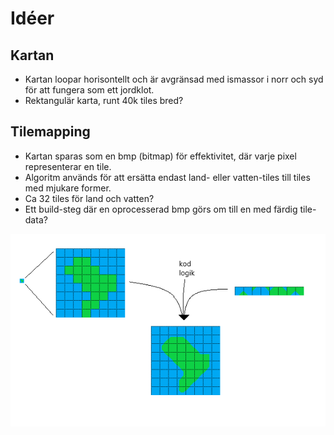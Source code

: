 # Idéer

## Kartan

-   Kartan loopar horisontellt och är avgränsad med ismassor i norr och syd för att fungera som ett jordklot.
-   Rektangulär karta, runt 40k tiles bred?

## Tilemapping

-   Kartan sparas som en bmp (bitmap) för effektivitet, där varje pixel representerar en tile.
-   Algoritm används för att ersätta endast land- eller vatten-tiles till tiles med mjukare former.
-   Ca 32 tiles för land och vatten?
-   Ett build-steg där en oprocesserad bmp görs om till en med färdig tile-data?

![bild som beskrivs ovan](tile_system.png)
